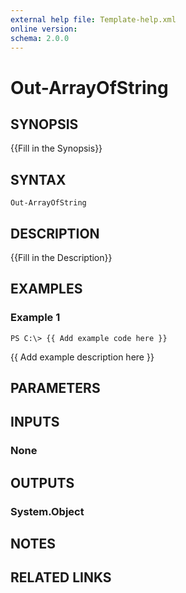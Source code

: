 ```yaml
---
external help file: Template-help.xml
online version: 
schema: 2.0.0
---
```


# Out-ArrayOfString

## SYNOPSIS
{{Fill in the Synopsis}}

## SYNTAX

```
Out-ArrayOfString
```

## DESCRIPTION
{{Fill in the Description}}

## EXAMPLES

### Example 1
```
PS C:\> {{ Add example code here }}
```

{{ Add example description here }}

## PARAMETERS

## INPUTS

### None


## OUTPUTS

### System.Object

## NOTES

## RELATED LINKS

